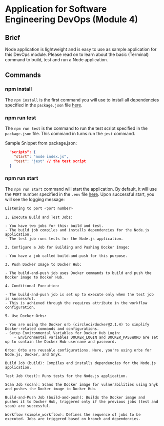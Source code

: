 # Application for Software Engineering DevOps (Module 4)

## Brief

Node application is lightweight and is easy to use as sample application for this DevOps module. Please read on to learn about the basic (Terminal) command to build, test and run a Node application.

## Commands

### npm install

The `npm install` is the first command you will use to install all dependencies specified in the `package.json` file [here](./package.json).

### npm run test

The `npm run test` is the command to run the test script specified in the `package.json` file. This command in turns run the `jest` command.

Sample Snippet from package.json:

```json
  "scripts": {
    "start": "node index.js",
    "test": "jest" // the test script
  }
```

### npm run start

The `npm run start` command will start the application. By default, it will use the `PORT` number specified in the `.env` file [here](./.env). Upon successful start, you will see the logging message:

```sh
Listening to port <port number>
```

```text
1. Execute Build and Test Jobs:

- You have two jobs for this: build and test.
- The build job compiles and installs dependencies for the Node.js application.
- The test job runs tests for the Node.js application.

2. Configure a Job for Building and Pushing Docker Image:

- You have a job called build-and-push for this purpose.

3. Push Docker Image to Docker Hub:

- The build-and-push job uses Docker commands to build and push the Docker image to Docker Hub.

4. Conditional Execution:

- The build-and-push job is set up to execute only when the test job is successful.
- This is achieved through the requires attribute in the workflow configuration.

5. Use Docker Orbs:

- You are using the Docker orb (circleci/docker@2.1.4) to simplify Docker-related commands and configurations.
- Setup Environmental Variables for Docker Hub Login:
    - Environmental variables DOCKER_LOGIN and DOCKER_PASSWORD are set up to contain the Docker Hub username and password.

```

```text
Orbs: Orbs are reusable configurations. Here, you're using orbs for Node.js, Docker, and Snyk.

Build Job (build): Compiles and installs dependencies for the Node.js application.

Test Job (test): Runs tests for the Node.js application.

Scan Job (scan): Scans the Docker image for vulnerabilities using Snyk and pushes the Docker image to Docker Hub.

Build-and-Push Job (build-and-push): Builds the Docker image and pushes it to Docker Hub, triggered only if the previous jobs (test and scan) are successful.

Workflow (simple_workflow): Defines the sequence of jobs to be executed. Jobs are triggered based on branch and dependencies.
```
